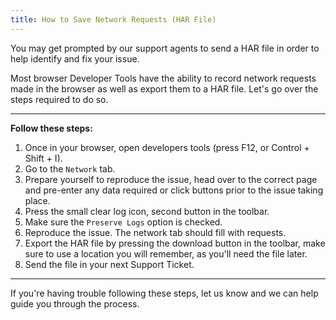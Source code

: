 ```yaml
---
title: How to Save Network Requests (HAR File)
---
```


You may get prompted by our support agents to send a HAR file in order to help identify and fix your issue.

Most browser Developer Tools have the ability to record network requests made in the browser as well as export them to a
HAR file. Let's go over the steps required to do so.

---

**Follow these steps:**

1. Once in your browser, open developers tools (press F12, or Control + Shift + I).
2. Go to the `Network` tab.
3. Prepare yourself to reproduce the issue, head over to the correct page and pre-enter any data required or click
   buttons prior to the issue taking place.
4. Press the small clear log icon, second button in the toolbar.
5. Make sure the `Preserve Logs` option is checked.
6. Reproduce the issue. The network tab should fill with requests.
7. Export the HAR file by pressing the download button in the toolbar, make sure to use a location you will remember, as
   you'll need the file later.
8. Send the file in your next Support Ticket.

---

If you're having trouble following these steps, let us know and we can help guide you through the process.
